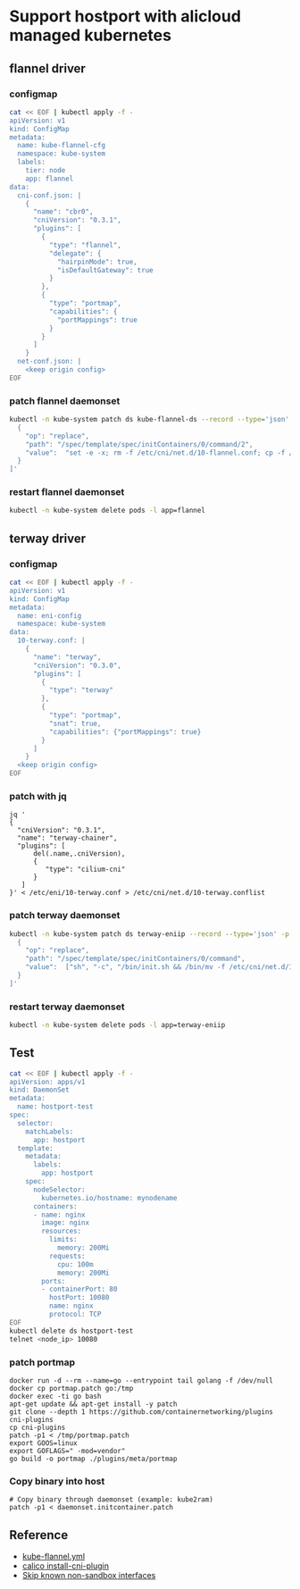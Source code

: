 # Support hostport with alicloud managed kubernetes
## flannel driver
### configmap
```bash
cat << EOF | kubectl apply -f -
apiVersion: v1
kind: ConfigMap
metadata:
  name: kube-flannel-cfg
  namespace: kube-system
  labels:
    tier: node
    app: flannel
data:
  cni-conf.json: |
    {
      "name": "cbr0",
      "cniVersion": "0.3.1",
      "plugins": [
        {
          "type": "flannel",
          "delegate": {
            "hairpinMode": true,
            "isDefaultGateway": true
          }
        },
        {
          "type": "portmap",
          "capabilities": {
            "portMappings": true
          }
        }
      ]
    }
  net-conf.json: |
    <keep origin config>
EOF
```
### patch flannel daemonset
```bash
kubectl -n kube-system patch ds kube-flannel-ds --record --type='json' -p '[
  {
    "op": "replace",
    "path": "/spec/template/spec/initContainers/0/command/2",
    "value":  "set -e -x; rm -f /etc/cni/net.d/10-flannel.conf; cp -f /etc/kube-flannel/cni-conf.json /etc/cni/net.d/10-flannel.conflist"
  }
]'
```
### restart flannel daemonset
```bash
kubectl -n kube-system delete pods -l app=flannel
```
## terway driver
### configmap
```bash
cat << EOF | kubectl apply -f -
apiVersion: v1
kind: ConfigMap
metadata:
  name: eni-config
  namespace: kube-system
data:
  10-terway.conf: |
    {
      "name": "terway",
      "cniVersion": "0.3.0",
      "plugins": [
        {
          "type": "terway"
        },
        {
          "type": "portmap",
          "snat": true,
          "capabilities": {"portMappings": true}
        }
      ]
    }
  <keep origin config>
EOF
```
### patch with jq
```
jq '
{
  "cniVersion": "0.3.1",
  "name": "terway-chainer",
  "plugins": [
      del(.name,.cniVersion),
      {
         "type": "cilium-cni"
      }
   ]
}' < /etc/eni/10-terway.conf > /etc/cni/net.d/10-terway.conflist
```
### patch terway daemonset
```bash
kubectl -n kube-system patch ds terway-eniip --record --type='json' -p '[
  {
    "op": "replace",
    "path": "/spec/template/spec/initContainers/0/command",
    "value":  ["sh", "-c", "/bin/init.sh && /bin/mv -f /etc/cni/net.d/10-terway.conf /etc/cni/net.d/10-terway.conflist"]
  }
]'
```
### restart terway daemonset
```bash
kubectl -n kube-system delete pods -l app=terway-eniip
```
## Test
```bash
cat << EOF | kubectl apply -f -
apiVersion: apps/v1
kind: DaemonSet
metadata:
  name: hostport-test
spec:
  selector:
    matchLabels:
      app: hostport
  template:
    metadata:
      labels:
        app: hostport
    spec:
      nodeSelector:
        kubernetes.io/hostname: mynodename
      containers:
      - name: nginx
        image: nginx
        resources:
          limits:
            memory: 200Mi
          requests:
            cpu: 100m
            memory: 200Mi
        ports:
        - containerPort: 80
          hostPort: 10080
          name: nginx
          protocol: TCP
EOF
kubectl delete ds hostport-test
telnet <node_ip> 10080
```

### patch portmap
```
docker run -d --rm --name=go --entrypoint tail golang -f /dev/null
docker cp portmap.patch go:/tmp
docker exec -ti go bash
apt-get update && apt-get install -y patch
git clone --depth 1 https://github.com/containernetworking/plugins cni-plugins
cp cni-plugins
patch -p1 < /tmp/portmap.patch
export GOOS=linux
export GOFLAGS=" -mod=vendor"
go build -o portmap ./plugins/meta/portmap
```
### Copy binary into host
```
# Copy binary through daemonset (example: kube2ram)
patch -p1 < daemonset.initcontainer.patch
```

## Reference
* [kube-flannel.yml](https://github.com/coreos/flannel/blob/master/Documentation/kube-flannel.yml)
* [calico install-cni-plugin](https://docs.projectcalico.org/getting-started/kubernetes/hardway/install-cni-plugin)
* [Skip known non-sandbox interfaces](https://github.com/containernetworking/plugins/pull/28)
